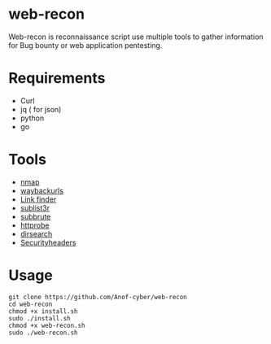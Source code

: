 # web-recon
Web-recon is reconnaissance script use multiple tools to gather information for Bug bounty or web application pentesting.

# Requirements
- Curl
- jq ( for json)
- python
- go 

# Tools
- [nmap](https://nmap.org/)
- [waybackurls](https://github.com/tomnomnom/waybackurls)
- [Link finder](https://github.com/jhaddix/LinkFinder)
- [sublist3r](https://github.com/aboul3la/Sublist3r)
- [subbrute](https://github.com/TheRook/subbrute)
- [httprobe](https://github.com/tomnomnom/httprobe)
- [dirsearch](https://github.com/maurosoria/dirsearch)
- [Securityheaders](https://securityheaders.com/)

# Usage
```
git clone https://github.com/Anof-cyber/web-recon
cd web-recon
chmod +x install.sh
sudo ./install.sh
chmod +x web-recon.sh
sudo ./web-recon.sh
````
